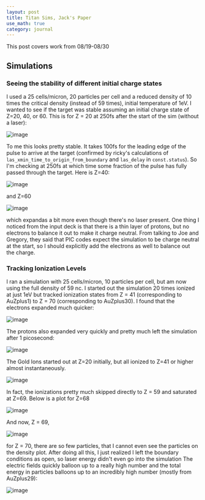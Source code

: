 ```yaml
---
layout: post
title: Titan Sims, Jack's Paper 
use_math: true
category: journal
---
```


This post covers work from 08/19-08/30

## Simulations

### Seeing the stability of different initial charge states

I used a 25 cells/micron, 20 particles per cell and a reduced density of 10 times the critical density (instead of 59 times), initial temperature of 1eV. I wanted to see if the target was stable assuming an initial charge state of Z=20, 40, or 60. This is for Z = 20 at 250fs after the start of the sim (without a laser):

![image](https://github.com/user-attachments/assets/101b7967-d2cb-430a-84cb-d79c8861b55e)

To me this looks pretty stable. It takes 100fs for the leading edge of the pulse to arrive at the target (confirmed by ricky's calculations of `las_xmin_time_to_origin_from_boundary` and `las_delay` in `const.status`). So I'm checking at 250fs at which time some fraction of the pulse has fully passed through the target. Here is Z=40: 

![image](https://github.com/user-attachments/assets/032dd12d-5c82-4c24-9932-e50eed34d4b7)

and Z=60

![image](https://github.com/user-attachments/assets/9cb2d011-3a85-4a6d-b932-440c2107896a)

which expandas a bit more even though there's no laser present. One thing I noticed from the input deck is that there is a thin layer of protons, but no electrons to balance it out to make it charge neutral. From talking to Joe and Gregory, they said that PIC codes expect the simulation to be charge neutral at the start, so I should explicitly add the electrons as well to balance out the charge.

### Tracking Ionization Levels

I ran a simulation with 25 cells/micron, 10 particles per cell, but am now using the full density of 59 nc. I started out the simulation 20 times ionized at just 1eV but tracked ionization states from Z = 41 (corresponding to AuZplus1) to Z = 70 (corresponding to AuZplus30). I found that the electrons expanded much quicker: 

![image](https://github.com/user-attachments/assets/d5855a17-7a65-4ece-a54b-5ee8961375aa)

The protons also expanded very quickly and pretty much left the simulation after 1 picosecond: 

![image](https://github.com/user-attachments/assets/b3719d79-4775-4514-a434-baf910add71c)

The Gold Ions started out at Z=20 initially, but all ionized to Z=41 or higher almost instantaneously.

![image](https://github.com/user-attachments/assets/e2b2c622-5152-452a-b45f-1f87b7808e69)

In fact, the ionizations pretty much skipped directly to Z = 59 and saturated at Z=69. Below is a plot for Z=68

![image](https://github.com/user-attachments/assets/53793d80-ec72-4228-9737-f9b66cbb5ae6)

And now, Z = 69, 

![image](https://github.com/user-attachments/assets/cbc49ba8-665b-42d7-be72-ed1086143d6d)

for Z = 70, there are so few particles, that I cannot even see the particles on the density plot. After doing all this, I just realized I left the boundary conditions as open, so laser energy didn't even go into the simulation The electric fields quickly balloon up to a really high number and the total energy in particles balloons up to an incredibly high number (mostly from AuZplus29): 

![image](https://github.com/user-attachments/assets/aba3546c-e67e-45aa-8f5b-ae39813dca91)












